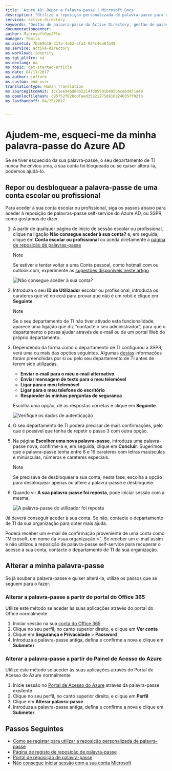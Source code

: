 ```yaml
---
title: 'Azure AD: Repor a Palavra-passe | Microsoft Docs'
description: "Utilize a reposição personalizada de palavra-passe para recuperar o acesso à sua conta"
services: active-directory
keywords: "Gestão de palavra-passe do Active Directory, gestão de palavra-passe, reposição personalizada de palavra-passe do Azure AD, SSPR"
documentationcenter: 
author: MicrosoftGuyJFlo
manager: femila
ms.assetid: 7ba69b18-317a-4a62-afa3-924c4ea8fb49
ms.service: active-directory
ms.workload: identity
ms.tgt_pltfrm: na
ms.devlang: na
ms.topic: get-started-article
ms.date: 04/11/2017
ms.author: joflore
ms.custom: end-user
translationtype: Human Translation
ms.sourcegitcommit: 1cc1ee946d8eb2214fd05701b495bbce6d471a49
ms.openlocfilehash: c95f52f028cdfaed35821275d816a24035ff02fb
ms.lasthandoff: 04/25/2017


---
```

# <a name="help-i-forgot-my-azure-ad-password"></a>Ajudem-me, esqueci-me da minha palavra-passe do Azure AD

Se se tiver esquecido da sua palavra-passe, o seu departamento de TI nunca lhe enviou uma, a sua conta foi bloqueada ou se quiser alterá-la, podemos ajudá-lo.

## <a name="reset-or-unlock-my-password-for-a-work-or-school-account"></a>Repor ou desbloquear a palavra-passe de uma conta escolar ou profissional

Para aceder à sua conta escolar ou profissional, siga os passos abaixo para aceder à reposição de palavras-passe self-service do Azure AD, ou SSPR, como gostamos de dizer.

1. A partir de qualquer página de início de sessão escolar ou profissional, clique na ligação **Não consegue aceder à sua conta?** e, em seguida, clique em **Conta escolar ou profissional** ou aceda diretamente à [página de reposição de palavras-passe](https://passwordreset.microsoftonline.com/)

   > [!NOTE]
   > Se estiver a tentar voltar a uma Conta pessoal, como hotmail.com ou outlook.com, experimente as [sugestões disponíveis neste artigo](https://support.microsoft.com/help/12429/microsoft-account-sign-in-cant)
   >
    ![Não consegue aceder à sua conta?][Login]

2. Introduza o seu **ID de Utilizador** escolar ou profissional, introduza os carateres que vê no ecrã para provar que não é um robô e clique em **Seguinte**.

   > [!NOTE]
   > Se o seu departamento de TI não tiver ativado esta funcionalidade, aparece uma ligação que diz “contacte o seu administrador”, para que o departamento o possa ajudar através de e-mail ou de um portal Web do próprio departamento.
   >

3. Dependendo da forma como o departamento de TI configurou a SSPR, verá uma ou mais das opções seguintes. Algumas [destas](active-directory-passwords-reset-register.md) informações foram preenchidas por si ou pelo seu departamento de TI antes de terem sido utilizadas.
    * **Enviar e-mail para o meu e-mail alternativo**
    * **Enviar mensagem de texto para o meu telemóvel**
    * **Ligar para o meu telemóvel**
    * **Ligar para o meu telefone do escritório**
    * **Responder às minhas perguntas de segurança**

    Escolha uma opção, dê as respostas corretas e clique em **Seguinte**.

    ![Verifique os dados de autenticação][Verification]

4. O seu departamento de TI poderá precisar de mais confirmações, pelo que é possível que tenha de repetir o passo 3 com outra opção.
5. Na página **Escolher uma nova palavra-passe**, introduza uma palavra-passe nova, confirme-a e, em seguida, clique em **Concluir**. Sugerimos que a palavra-passe tenha entre 8 e 16 carateres com letras maiúsculas e minúsculas, números e carateres especiais.

   > [!NOTE]
   > Se precisava de desbloquear a sua conta, nesta fase, escolha a opção para desbloquear apenas ou altere a palavra-passe e desbloqueie.
   >

6. Quando vir **A sua palavra-passe foi reposta**, pode iniciar sessão com a mesma.

    ![A palavra-passe do utilizador foi reposta][Complete]

Já deverá conseguir aceder à sua conta. Se não, contacte o departamento de TI da sua organização para obter mais ajuda.

Poderá receber um e-mail de confirmação proveniente de uma conta como "Microsoft, em nome da \<sua organização >\". Se receber um e-mail assim e não utilizou a reposição de palavra-passe self-service para recuperar o acesso à sua conta, contacte o departamento de TI da sua organização.

## <a name="change-my-password"></a>Alterar a minha palavra-passe

Se já souber a palavra-passe e quiser alterá-la, utilize os passos que se seguem para o fazer.

### <a name="change-your-password-from-the-office-365-portal"></a>Alterar a palavra-passe a partir do portal do Office 365

Utilize este método se aceder às suas aplicações através do portal do Office normalmente

1. Iniciar sessão na sua [conta do Office 365](https://www.office.com)
2. Clique no seu perfil, no canto superior direito, e clique em **Ver conta**
3. Clique em **Segurança e Privacidade** > **Password**
4. Introduza a palavra-passe antiga, defina e confirme a nova e clique em **Submeter**.

### <a name="change-your-password-from-the-azure-access-panel"></a>Alterar a palavra-passe a partir do Painel de Acesso do Azure

Utilize este método se aceder às suas aplicações através do Portal de Acesso do Azure normalmente

1. Inicie sessão no [Portal de Acesso do Azure](https://myapps.microsoft.com/) através da palavra-passe existente
2. Clique no seu perfil, no canto superior direito, e clique em **Perfil**
3. Clique em **Alterar palavra-passe**
4. Introduza a palavra-passe antiga, defina e confirme a nova e clique em **Submeter**.

## <a name="next-steps"></a>Passos Seguintes

* [Como se registar para utilizar a reposição personalizada de palavra-passe](active-directory-passwords-reset-register.md)
* [Página de registo de reposição de palavra-passe](http://aka.ms/ssprsetup)
* [Portal de reposição de palavra-passe](https://passwordreset.microsoftonline.com/)
* [Não consegue iniciar sessão com a sua conta Microsoft](https://support.microsoft.com/help/12429/microsoft-account-sign-in-cant)

[Login]: ./media/active-directory-passwords-update-your-own-password/reset-1-login.png "Página de início de sessão Não consegue aceder à sua conta?"
[Verification]: ./media/active-directory-passwords-update-your-own-password/reset-2-verification.png "Verifique os dados de autenticação"
[Change]: ./media/active-directory-passwords-update-your-own-password/reset-3-change.png "Alterar a palavra-passe"
[Complete]: ./media/active-directory-passwords-update-your-own-password/reset-4-complete.png "A palavra-passe do utilizador foi reposta"

